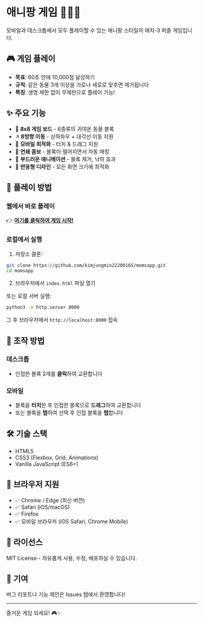 # 애니팡 게임 🐶🐱🐰

모바일과 데스크톱에서 모두 플레이할 수 있는 애니팡 스타일의 매치-3 퍼즐 게임입니다.

## 🎮 게임 플레이

- **목표**: 60초 안에 10,000점 달성하기
- **규칙**: 같은 동물 3개 이상을 가로나 세로로 맞추면 제거됩니다
- **특징**: 생명 제한 없이 무제한으로 플레이 가능!

## ✨ 주요 기능

- 🎯 **8x8 게임 보드** - 6종류의 귀여운 동물 블록
- ↗️ **8방향 이동** - 상하좌우 + 대각선 이동 지원
- 📱 **모바일 최적화** - 터치 & 드래그 지원
- 🔄 **연쇄 콤보** - 블록이 떨어지면서 자동 매칭
- 🎨 **부드러운 애니메이션** - 블록 제거, 낙하 효과
- 📐 **반응형 디자인** - 모든 화면 크기에 최적화

## 🚀 플레이 방법

### 웹에서 바로 플레이
👉 **[여기를 클릭하여 게임 시작!](https://kimjungmin22200165.github.io/momsapp/)**

### 로컬에서 실행
1. 저장소 클론:
```bash
git clone https://github.com/kimjungmin22200165/momsapp.git
cd momsapp
```

2. 브라우저에서 `index.html` 파일 열기

또는 로컬 서버 실행:
```bash
python3 -m http.server 8000
```
그 후 브라우저에서 `http://localhost:8000` 접속

## 🎯 조작 방법

### 데스크톱
- 인접한 블록 2개를 **클릭**하여 교환합니다

### 모바일
- 블록을 **터치**한 후 인접한 블록으로 **드래그**하여 교환합니다
- 또는 블록을 **탭**하여 선택 후 인접 블록을 **탭**합니다

## 🛠️ 기술 스택

- HTML5
- CSS3 (Flexbox, Grid, Animations)
- Vanilla JavaScript (ES6+)

## 📱 브라우저 지원

- ✅ Chrome / Edge (최신 버전)
- ✅ Safari (iOS/macOS)
- ✅ Firefox
- ✅ 모바일 브라우저 (iOS Safari, Chrome Mobile)

## 📄 라이선스

MIT License - 자유롭게 사용, 수정, 배포하실 수 있습니다.

## 🤝 기여

버그 리포트나 기능 제안은 Issues 탭에서 환영합니다!

---

즐거운 게임 되세요! 🎮✨
